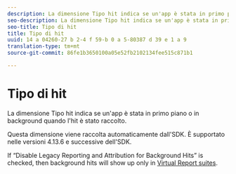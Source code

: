 ```yaml
---
description: La dimensione Tipo hit indica se un'app è stata in primo piano o in background quando l'hit è stato raccolto.
seo-description: La dimensione Tipo hit indica se un'app è stata in primo piano o in background quando l'hit è stato raccolto.
seo-title: Tipo di hit
title: Tipo di hit
uuid: 14 a 04260-27 b 2-4 f 59-b 0 a 5-80387 d 39 e 1 a 9
translation-type: tm+mt
source-git-commit: 86fe1b3650100a05e52fb2102134fee515c871b1

---
```



# Tipo di hit

La dimensione Tipo hit indica se un'app è stata in primo piano o in background quando l'hit è stato raccolto.

Questa dimensione viene raccolta automaticamente dall'SDK. È supportato nelle versioni 4.13.6 e successive dell'SDK.

If “Disable Legacy Reporting and Attribution for Background Hits” is checked, then background hits will show up only in [Virtual Report suites](../../../components/vrs/vrs-mobile-visit-processing.md#concept_EC51308E4FD14E149F1B5D63C0AB34BD).

